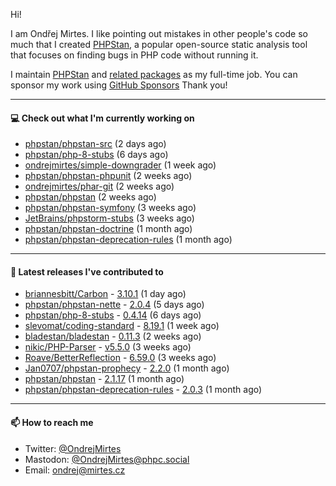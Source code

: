 Hi!

I am Ondřej Mirtes. I like pointing out mistakes in other people's code so much that I created [PHPStan](https://phpstan.org/), a popular open-source static analysis tool that focuses on finding bugs in PHP code without running it.

I maintain [PHPStan](https://github.com/phpstan/phpstan) and [related packages](https://github.com/phpstan/) as my full-time job. You can sponsor my work using [GitHub Sponsors](https://github.com/sponsors/ondrejmirtes) Thank you!

---

#### 💻 Check out what I'm currently working on

- [phpstan/phpstan-src](https://github.com/phpstan/phpstan-src) (2 days ago)
- [phpstan/php-8-stubs](https://github.com/phpstan/php-8-stubs) (6 days ago)
- [ondrejmirtes/simple-downgrader](https://github.com/ondrejmirtes/simple-downgrader) (1 week ago)
- [phpstan/phpstan-phpunit](https://github.com/phpstan/phpstan-phpunit) (2 weeks ago)
- [ondrejmirtes/phar-git](https://github.com/ondrejmirtes/phar-git) (2 weeks ago)
- [phpstan/phpstan](https://github.com/phpstan/phpstan) (2 weeks ago)
- [phpstan/phpstan-symfony](https://github.com/phpstan/phpstan-symfony) (3 weeks ago)
- [JetBrains/phpstorm-stubs](https://github.com/JetBrains/phpstorm-stubs) (3 weeks ago)
- [phpstan/phpstan-doctrine](https://github.com/phpstan/phpstan-doctrine) (1 month ago)
- [phpstan/phpstan-deprecation-rules](https://github.com/phpstan/phpstan-deprecation-rules) (1 month ago)

---

#### 🔭 Latest releases I've contributed to

- [briannesbitt/Carbon](https://github.com/briannesbitt/Carbon) - [3.10.1](https://github.com/briannesbitt/Carbon/releases/tag/3.10.1) (1 day ago)
- [phpstan/phpstan-nette](https://github.com/phpstan/phpstan-nette) - [2.0.4](https://github.com/phpstan/phpstan-nette/releases/tag/2.0.4) (5 days ago)
- [phpstan/php-8-stubs](https://github.com/phpstan/php-8-stubs) - [0.4.14](https://github.com/phpstan/php-8-stubs/releases/tag/0.4.14) (6 days ago)
- [slevomat/coding-standard](https://github.com/slevomat/coding-standard) - [8.19.1](https://github.com/slevomat/coding-standard/releases/tag/8.19.1) (1 week ago)
- [bladestan/bladestan](https://github.com/bladestan/bladestan) - [0.11.3](https://github.com/bladestan/bladestan/releases/tag/0.11.3) (2 weeks ago)
- [nikic/PHP-Parser](https://github.com/nikic/PHP-Parser) - [v5.5.0](https://github.com/nikic/PHP-Parser/releases/tag/v5.5.0) (3 weeks ago)
- [Roave/BetterReflection](https://github.com/Roave/BetterReflection) - [6.59.0](https://github.com/Roave/BetterReflection/releases/tag/6.59.0) (3 weeks ago)
- [Jan0707/phpstan-prophecy](https://github.com/Jan0707/phpstan-prophecy) - [2.2.0](https://github.com/Jan0707/phpstan-prophecy/releases/tag/2.2.0) (1 month ago)
- [phpstan/phpstan](https://github.com/phpstan/phpstan) - [2.1.17](https://github.com/phpstan/phpstan/releases/tag/2.1.17) (1 month ago)
- [phpstan/phpstan-deprecation-rules](https://github.com/phpstan/phpstan-deprecation-rules) - [2.0.3](https://github.com/phpstan/phpstan-deprecation-rules/releases/tag/2.0.3) (1 month ago)

---

#### 📫 How to reach me

- Twitter: [@OndrejMirtes](https://twitter.com/ondrejmirtes)
- Mastodon: [@OndrejMirtes@phpc.social](https://phpc.social/@OndrejMirtes)
- Email: [ondrej@mirtes.cz](mailto:ondrej@mirtes.cz)

